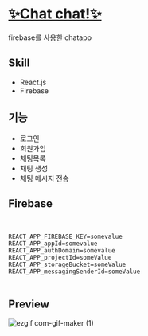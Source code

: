 # [✨Chat chat!✨](https://minjoopark-99.github.io/firebase_chatapp)  
firebase를 사용한 chatapp 

## Skill  
- React.js
- Firebase
  
## 기능  
- 로그인
- 회원가입
- 채팅목록
- 채팅 생성
- 채팅 메시지 전송

## Firebase  

<pre>  
<code>  
REACT_APP_FIREBASE_KEY=somevalue  
REACT_APP_appId=somevalue  
REACT_APP_authDomain=somevalue  
REACT_APP_projectId=someValue  
REACT_APP_storageBucket=someValue  
REACT_APP_messagingSenderId=someValue  
</code>
</pre>

## Preview  
![ezgif com-gif-maker (1)](https://user-images.githubusercontent.com/62490238/120772807-a708ce00-c55b-11eb-8ad3-82eb8c6b0602.gif)  
